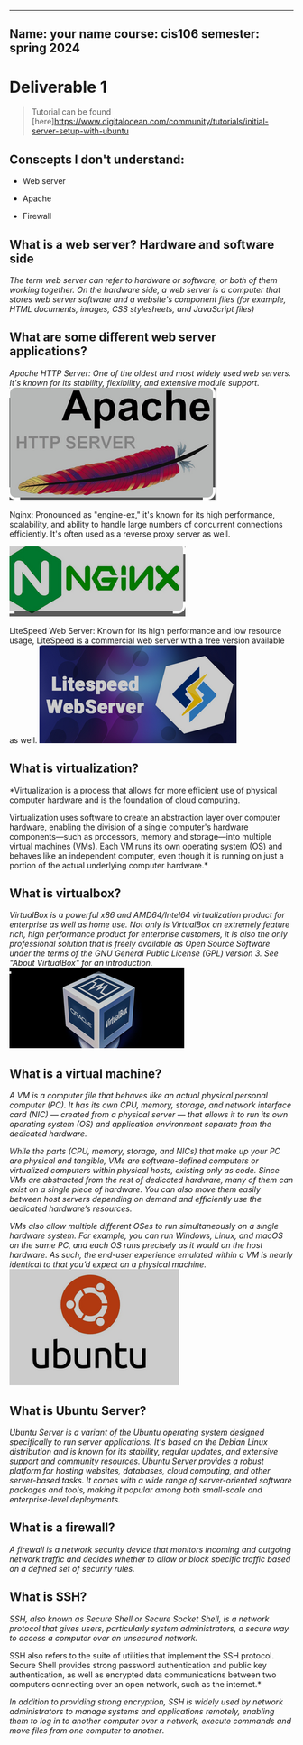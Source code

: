 ---
Name: your name
course: cis106
semester: spring 2024
----
# Deliverable 1

> Tutorial can be found [here]https://www.digitalocean.com/community/tutorials/initial-server-setup-with-ubuntu

## Conscepts I don't understand:

* Web server

* Apache

* Firewall

##  What is a web server? Hardware and software side

*The term web server can refer to hardware or software, or both of them working together. On the hardware side, a web server is a computer that stores web server software and a website's component files (for example, HTML documents, images, CSS stylesheets, and JavaScript files)*

##  What are some different web server applications?

*Apache HTTP Server: One of the oldest and most widely used web servers. It's known for its stability, flexibility, and extensive module support.*
![example](example1.png)

Nginx: Pronounced as "engine-ex," it's known for its high performance, scalability, and ability to handle large numbers of concurrent connections efficiently. It's often used as a reverse proxy server as well.

![example](example2.png)

LiteSpeed Web Server: Known for its high performance and low resource usage, LiteSpeed is a commercial web server with a free version available as well.
![example](example3.png)


##  What is virtualization?

*Virtualization is a process that allows for more efficient use of physical computer hardware and is the foundation of cloud computing.

Virtualization uses software to create an abstraction layer over computer hardware, enabling the division of a single computer's hardware components—such as processors, memory and storage—into multiple virtual machines (VMs). Each VM runs its own operating system (OS) and behaves like an independent computer, even though it is running on just a portion of the actual underlying computer hardware.*
##  What is virtualbox? 
*VirtualBox is a powerful x86 and AMD64/Intel64 virtualization product for enterprise as well as home use. Not only is VirtualBox an extremely feature rich, high performance product for enterprise customers, it is also the only professional solution that is freely available as Open Source Software under the terms of the GNU General Public License (GPL) version 3. See "About VirtualBox" for an introduction.*
![example](example4.png)

##  What is a virtual machine?
*A VM is a computer file that behaves like an actual physical personal computer (PC). It has its own CPU, memory, storage, and network interface card (NIC) — created from a physical server — that allows it to run its own operating system (OS) and application environment separate from the dedicated hardware.*

*While the parts (CPU, memory, storage, and NICs) that make up your PC are physical and tangible, VMs are software-defined computers or virtualized computers within physical hosts, existing only as code. Since VMs are abstracted from the rest of dedicated hardware, many of them can exist on a single piece of hardware. You can also move them easily between host servers depending on demand and efficiently use the dedicated hardware’s resources.* 

*VMs also allow multiple different OSes to run simultaneously on a single hardware system. For example, you can run Windows, Linux, and macOS on the same PC, and each OS runs precisely as it would on the host hardware. As such, the end-user experience emulated within a VM is nearly identical to that you’d expect on a physical machine.*
![example](example5.png)

##  What is Ubuntu Server?
*Ubuntu Server is a variant of the Ubuntu operating system designed specifically to run server applications. It's based on the Debian Linux distribution and is known for its stability, regular updates, and extensive support and community resources. Ubuntu Server provides a robust platform for hosting websites, databases, cloud computing, and other server-based tasks. It comes with a wide range of server-oriented software packages and tools, making it popular among both small-scale and enterprise-level deployments.*

##  What is a firewall?
*A firewall is a network security device that monitors incoming and outgoing network traffic and decides whether to allow or block specific traffic based on a defined set of security rules.*


##   What is SSH?
*SSH, also known as Secure Shell or Secure Socket Shell, is a network protocol that gives users, particularly system administrators, a secure way to access a computer over an unsecured network.*

SSH also refers to the suite of utilities that implement the SSH protocol. Secure Shell provides strong password authentication and public key authentication, as well as encrypted data communications between two computers connecting over an open network, such as the internet.*

*In addition to providing strong encryption, SSH is widely used by network administrators to manage systems and applications remotely, enabling them to log in to another computer over a network, execute commands and move files from one computer to another*.

